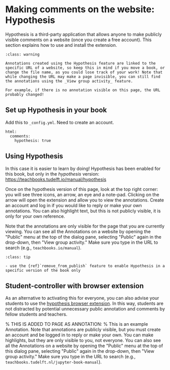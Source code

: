 # Making comments on the website: Hypothesis

Hypothesis is a third-party application that allows anyone to make publicly visible comments on a website (once you create a free account). This section explains how to use and install the extension.

```{admonition} Be careful of changing website URL's!
:class: warning

Annotations created using the Hypothesis feature are linked to the specific URL of a website, so keep this in mind if you move a book, or change the file name, as you could lose track of your work! Note that while changing the URL may make a page invisible, you can still find the annotations using the _View group activity_ feature.

For example, if there is no annotation visible on this page, the URL probably changed!
```

## Set up Hypothesis in your book
Add this to `_config.yml`. Need to create an account.

```
html:
  comments:
    hypothesis: true
```
## Using Hypothesis

In this case it is easier to learn by doing! Hypothesis has been enabled for this book, but only in the _hypothesis_ version: https://teachbooks.tudelft.io/manual/hypothesis

Once on the hypothesis version of this page, look at the top right corner: you will see three icons, an arrow, an eye and a note-pad. Clicking on the arrow will open the extension and allow you to view the annotations. Create an account and log in if you would like to reply or make your own annotations. You can also highlight text, but this is not publicly visible, it is only for your own reference.

Note that the annotations are only visible for the page that you are currently viewing. You can see all the Annotations on a website by opening the "Public" menu at the top of the dialog pane, selecting "Public" again in the drop-down, then "View group activity." Make sure you type in the URL to search (e.g., `teachbooks.io/manual`).

```{admonition} Tips
:class: tip

- use the {ref}`remove_from_publish` feature to enable Hypothesis in a specific version of the book only
```

## Student-controller with browser extension
As an alternative to activating this for everyone, you can also advise your students to use the [hypothesis browser extension](https://web.hypothes.is/start/). In this way, students are not distracted by potential unnecessary public annotation and comments by fellow students and teachers.

% THIS IS ADDED TO PAGE AS ANNOTATION:
% This is an example Annotation. Note that annotations are publicly visible, but you must create an account and be logged in to reply or make your own. You can make highlights, but they are only visible to you, not everyone. You can also see all the Annotations on a website by opening the "Public" menu at the top of this dialog pane, selecting "Public" again in the drop-down, then "View group activity." Make sure you type in the URL to search (e.g., `teachbooks.tudelft.nl/jupyter-book-manual`).
